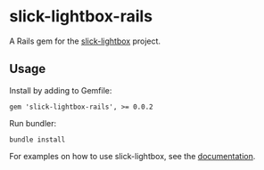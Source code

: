 slick-lightbox-rails
====================
A Rails gem for the [slick-lightbox](https://github.com/mreq/slick-lightbox) project.

Usage
-------
Install by adding to Gemfile:
```
gem 'slick-lightbox-rails', >= 0.0.2
```

Run bundler:
```
bundle install
```

For examples on how to use slick-lightbox, see the [documentation](http://mreq.github.io/slick-lightbox/).
